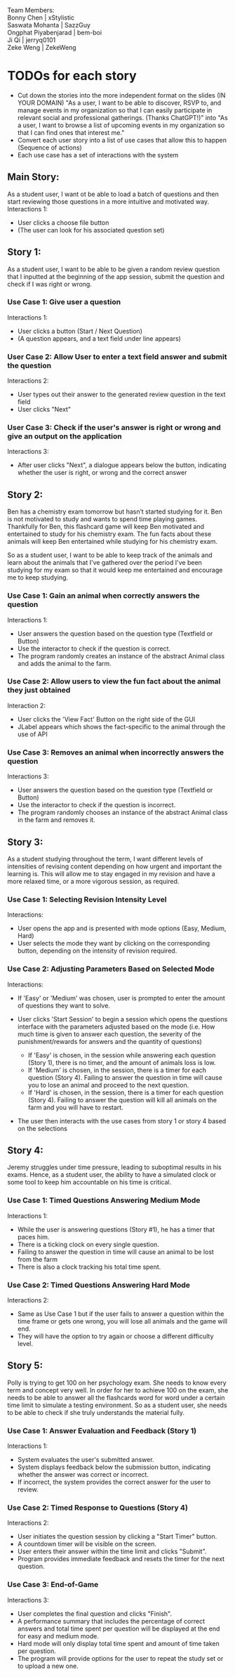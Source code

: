 Team Members: \
Bonny Chen | xStylistic \
Saswata Mohanta | SazzGuy \
Ongphat Piyabenjarad | bem-boi \
Ji Qi | jerryq0101 \
Zeke Weng | ZekeWeng

# TODOs for each story
- Cut down the stories into the more independent format on the slides (IN YOUR DOMAIN)
"As a user, I want to be able to discover, RSVP to, and manage events in
my organization so that I can easily participate in relevant social and
professional gatherings. (Thanks ChatGPT!)" into "As a user, I want to browse a list of upcoming events in my organization so
that I can find ones that interest me."
- Convert each user story into a list of use cases that allow this to happen (Sequence of actions)
- Each use case has a set of interactions with the system 


## Main Story:
As a student user, I want ot be able to load a batch of questions and then start reviewing those questions in a more intuitive and motivated way.
Interactions 1: 
* User clicks a choose file button 
* (The user can look for his associated question set)

## Story 1:
As a student user, I want to be able to be given a random review question that I inputted at the beginning of the app session, submit the question and check if I was right or wrong.

### Use Case 1: Give user a question
Interactions 1: 
* User clicks a button (Start / Next Question)
* (A question appears, and a text field under line appears)
### User Case 2: Allow User to enter a text field answer and submit the question
Interactions 2:
* User types out their answer to the generated review question in the text field
* User clicks "Next" 
### User Case 3: Check if the user's answer is right or wrong and give an output on the application
Interactions 3:
* After user clicks "Next", a dialogue appears below the button, indicating whether the user is right, or wrong and the correct answer

## Story 2:
Ben has a chemistry exam tomorrow but hasn’t started studying for it. Ben is not motivated to study and wants to spend time playing games. 
Thankfully for Ben, this flashcard game will keep Ben motivated and entertained to study for his chemistry exam. The fun facts about these 
animals will keep Ben entertained while studying for his chemistry exam.

So as a student user, I want to be able to keep track of the animals and learn about the animals that I've gathered over the period I've been 
studying for my exam so that it would keep me entertained and encourage me to keep studying. 

### Use Case 1: Gain an animal when correctly answers the question
Interactions 1:
* User answers the question based on the question type (Textfield or Button)
* Use the interactor to check if the question is correct.
* The program randomly creates an instance of the abstract Animal class and adds the animal to the farm.
### Use Case 2: Allow users to view the fun fact about the animal they just obtained
Interaction 2:
* User clicks the 'View Fact' Button on the right side of the GUI
* JLabel appears which shows the fact-specific to the animal through the use of API
### Use Case 3: Removes an animal when incorrectly answers the question
Interactions 3:
* User answers the question based on the question type (Textfield or Button)
* Use the interactor to check if the question is incorrect.
* The program randomly chooses an instance of the abstract Animal class in the farm and removes it.
  

## Story 3:
As a student studying throughout the term, I want different levels of intensities of revising content depending on how 
urgent and important the learning is. This will allow me to stay engaged in my revision and have a more relaxed time, 
or a more vigorous session, as required.

### Use Case 1: Selecting Revision Intensity Level
Interactions:
* User opens the app and is presented with mode options (Easy, Medium, Hard) 
* User selects the mode they want by clicking on the corresponding button, depending on the intensity of revision 
  required. 

### Use Case 2: Adjusting Parameters Based on Selected Mode
Interactions:
* If 'Easy' or 'Medium' was chosen, user is prompted to enter the amount of questions they want to solve.
* User clicks 'Start Session' to begin a session which opens the questions interface with the parameters adjusted based 
  on the mode (i.e. How much time is given to answer each question, the severity of the punishment/rewards for answers 
  and the quantity of questions)

  * If 'Easy' is chosen, in the session while answering each question (Story 1), there is no timer, and the amount of animals loss is low.
  * If 'Medium' is chosen, in the session, there is a timer for each question (Story 4). Failing to answer the question in time will cause you
    to lose an animal and proceed to the next question. 
  * If 'Hard' is chosen, in the session, there is a timer for each question (Story 4). Failing to answer the question will kill all animals on the
    farm and you will have to restart. 

* The user then interacts with the use cases from story 1 or story 4 based on the selections

## Story 4:
Jeremy struggles under time pressure, leading to suboptimal results in his exams. Hence, as a student user, the ability to have a simulated 
clock or some tool to keep him accountable on his time is critical. 

### Use Case 1: Timed Questions Answering Medium Mode
Interactions 1:
* While the user is answering questions (Story #1), he has a timer that paces him.
* There is a ticking clock on every single question.
* Failing to answer the question in time will cause an animal to be lost from the farm
* There is also a clock tracking his total time spent.
### Use Case 2: Timed Questions Answering Hard Mode
Interactions 2:
* Same as Use Case 1 but if the user fails to answer a question within the time frame or gets one wrong, you will lose all animals
  and the game will end.
* They will have the option to try again or choose a different difficulty level.

## Story 5:
Polly is trying to get 100 on her psychology exam. She needs to know every term and concept very well. In order for her to achieve 100 on the exam, she needs to be able to answer all the flashcards word for word under a certain time limit to simulate a testing environment. So as a student user, she needs to be able to check if she truly understands the material fully. 

### Use Case 1: Answer Evaluation and Feedback (Story 1)
Interactions 1:
* System evaluates the user's submitted answer.
* System displays feedback below the submission button, indicating whether the answer was correct or incorrect.
* If incorrect, the system provides the correct answer for the user to review.
### Use Case 2: Timed Response to Questions (Story 4)
Interactions 2:
* User initiates the question session by clicking a "Start Timer" button.
* A countdown timer will be visible on the screen.
* User enters their answer within the time limit and clicks "Submit".
* Program provides immediate feedback and resets the timer for the next question.
### Use Case 3: End-of-Game
Interactions 3:
* User completes the final question and clicks "Finish".
* A performance summary that includes the percentage of correct answers and total time spent per question will be displayed at the end
  for easy and medium mode.
* Hard mode will only display total time spent and amount of time taken per question. 
* The program will provide options for the user to repeat the study set or to upload a new one.


